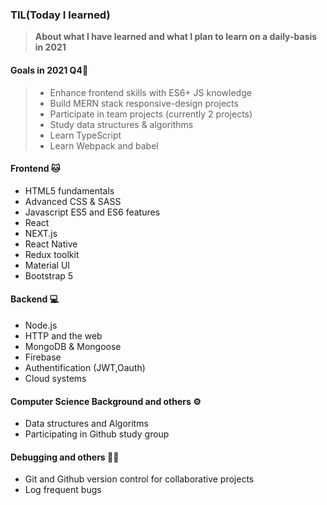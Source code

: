 
### TIL(Today I learned)

> **About what I have learned and what I plan to learn on a daily-basis in 2021**



#### Goals in 2021 Q4📝

> - Enhance frontend skills with ES6+ JS knowledge
> - Build MERN stack responsive-design projects 
> - Participate in team projects (currently 2 projects) 
> - Study data structures & algorithms 
> - Learn TypeScript 
> - Learn Webpack and babel


#### Frontend 🐱
 - HTML5 fundamentals
 - Advanced CSS & SASS
 - Javascript ES5 and ES6 features
 - React
 - NEXT.js
 - React Native
 - Redux toolkit
 - Material UI 
 - Bootstrap 5
 
#### Backend 💻
 - Node.js
 - HTTP and the web
 - MongoDB & Mongoose
 - Firebase
 - Authentification (JWT,Oauth)
 - Cloud systems

#### Computer Science Background and others ⚙️
 - Data structures and Algoritms
 - Participating in Github study group  
 

#### Debugging and others 👩‍💻 
- Git and Github version control for collaborative projects
- Log frequent bugs


